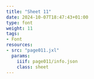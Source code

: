 ```yaml
---
title: "Sheet 11"
date: 2024-10-07T18:47:43+01:00
type: font
weight: 11
tags:
- Font
resources:
- src: "page011.jxl"
  params:
    iiif: page011/info.json
    class: sheet
---
```

